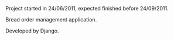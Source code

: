 Project started in 24/06/2011, expected finished before 24/09/2011.

Bread order management application.

Developed by Django.